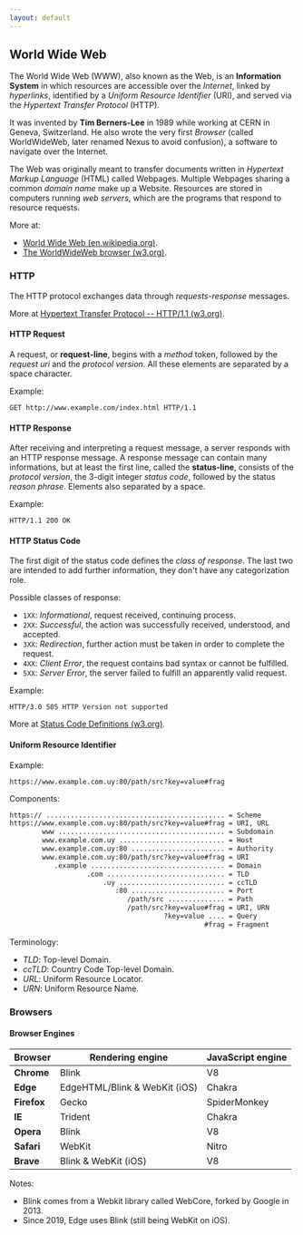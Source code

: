 ```yaml
---
layout: default
---
```

## World Wide Web

The World Wide Web (WWW), also known as the Web, is an **Information System** in which resources are accessible over the *Internet*, linked by *hyperlinks*, identified by a *Uniform Resource Identifier* (URI), and served via the *Hypertext Transfer Protocol* (HTTP).

It was invented by **Tim Berners-Lee** in 1989 while working at CERN in Geneva, Switzerland. He also wrote the very first *Browser* (called WorldWideWeb, later renamed Nexus to avoid confusion), a software to navigate over the Internet.

The Web was originally meant to transfer documents written in *Hypertext Markup Language* (HTML) called Webpages. Multiple Webpages sharing a common *domain name* make up a Website. Resources are stored in computers running *web servers*, which are the programs that respond to resource requests.

More at:

- [World Wide Web (en.wikipedia.org)](https://en.wikipedia.org/wiki/World_Wide_Web).
- [The WorldWideWeb browser (w3.org)](https://www.w3.org/People/Berners-Lee/WorldWideWeb.html).

### HTTP

The HTTP protocol exchanges data through *requests-response* messages.

More at [Hypertext Transfer Protocol -- HTTP/1.1 (w3.org)](https://www.w3.org/Protocols/rfc2616/rfc2616.html).

#### HTTP Request

A request, or **request-line**, begins with a *method* token, followed by the *request uri* and the *protocol version*. All these elements are separated by a space character.

Example:

```http
GET http://www.example.com/index.html HTTP/1.1
```

#### HTTP Response

After receiving and interpreting a request message, a server responds with an HTTP response message. A response message can contain many informations, but at least the first line, called the **status-line**, consists of the *protocol version*, the 3-digit integer *status code*, followed by the status *reason phrase*. Elements also separated by a space.

Example:

```http
HTTP/1.1 200 OK
```

#### HTTP Status Code

The first digit of the status code defines the *class of response*. The last two are intended to add further information, they don't have any categorization role.

Possible classes of response:

- `1XX`: *Informational*, request received, continuing process.
- `2XX`: *Successful*, the action was successfully received, understood, and accepted.
- `3XX`: *Redirection*, further action must be taken in order to complete the request.
- `4XX`: *Client Error*, the request contains bad syntax or cannot be fulfilled.
- `5XX`: *Server Error*, the server failed to fulfill an apparently valid request.

Example:

```http
HTTP/3.0 505 HTTP Version not supported
```

More at [Status Code Definitions (w3.org)](https://www.w3.org/Protocols/rfc2616/rfc2616-sec10.html).

#### Uniform Resource Identifier

Example:

```uri
https://www.example.com.uy:80/path/src?key=value#frag
```

Components:

```txt
https:// ............................................ = Scheme
https://www.example.com.uy:80/path/src?key=value#frag = URI, URL
        www ......................................... = Subdomain
        www.example.com.uy .......................... = Host
        www.example.com.uy:80 ....................... = Authority
        www.example.com.uy:80/path/src?key=value#frag = URI
           .example ................................. = Domain
                   .com ............................. = TLD
                       .uy .......................... = ccTLD
                          :80 ....................... = Port
                             /path/src .............. = Path
                             /path/src?key=value#frag = URI, URN
                                      ?key=value .... = Query
                                                #frag = Fragment
```

Terminology:

- *TLD*: Top-level Domain.
- *ccTLD*: Country Code Top-level Domain.
- *URL*: Uniform Resource Locator.
- *URN*: Uniform Resource Name.

### Browsers

#### Browser Engines

Browser|Rendering engine|JavaScript engine
---|---|---
**Chrome**|Blink|V8
**Edge**|EdgeHTML/Blink & WebKit (iOS)|Chakra
**Firefox**|Gecko|SpiderMonkey
**IE**|Trident|Chakra
**Opera**|Blink|V8
**Safari**|WebKit|Nitro
**Brave**|Blink & WebKit (iOS)|V8

Notes:

- Blink comes from a Webkit library called WebCore, forked by Google in 2013.
- Since 2019, Edge uses Blink (still being WebKit on iOS).
